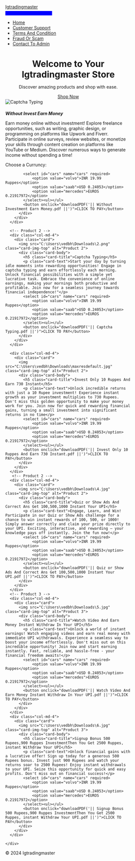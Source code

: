 
<html lang="en">
<head>
  <meta charset="UTF-8">
  <meta name="viewport" content="width=device-width, initial-scale=1.0">
  <link rel="stylesheet" href="https://maxcdn.bootstrapcdn.com/bootstrap/4.5.2/css/bootstrap.min.css">
  <link rel="stylesheet" href="styles.css">
  <title>Your E-commerce Website</title>
</head>
<body>
<style>
    button {
    display: block;
    margin-top: 5px;
    padding: 7px;
    width: 150px;
    background-color: blue;
    color: #fff;
    border: none;
    cursor: pointer;
}
* {
      box-sizing: border-box;   
        margin: 0;
            padding: 0;
        }
        select {
            padding: 10px;
            font-size: 16px;
            border: 1px solid #ccc;
            border-radius: 5px;
            outline: none;
            transition: border-color 0.3s;
        }

        select:hover,
        select:focus {
            border-color: #007bff;
        }
</style>
  <!-- Navbar -->
  <nav class="navbar navbar-expand-lg navbar-dark bg-dark">
    <a class="navbar-brand" href="#">Igtradingmaster</a>
    <button class="navbar-toggler" type="button" data-toggle="collapse" data-target="#navbarNav" aria-controls="navbarNav" aria-expanded="false" aria-label="Toggle navigation">
      <span class="navbar-toggler-icon"></span>
    </button>
    <div class="collapse navbar-collapse" id="navbarNav">
      <ul class="navbar-nav ml-auto">
        <li class="nav-item active">
          <a class="nav-link" href="#">Home</a>
        </li>
        <li class="nav-item">
            <a class="nav-link" href="#">Customer Support</a>
          </li>
        <li class="nav-item">
          <a class="nav-link" href="#">Terms And Condition</a>
        </li>
        <li class="nav-item">
            <a class="nav-link" href="#">Fraud Or Scam</a>
          </li>
        <li class="nav-item">
          <a class="nav-link" href="#">Contact To Admin</a>
        </li>
      </ul>
    </div>
  </nav>

  <!-- Hero Section -->
  <div class="hero-section">
    <div class="container">
      <center><h1>Welcome to Your Igtradingmaster Store</h1>
      <center><p>Discover amazing products and shop with ease.</p>
      <center><a href="#" class="btn btn-primary">Shop Now</a>
    </div>
  </div>

  <!-- Product Section -->
  <div class="container mt-5">
    <div class="row">
      <!-- Product 1 -->
      <div class="col-md-4">
        <div class="card">
          <img src="C:\Users\vedbh\Downloads\1609685339554.png" class="card-img-top" alt="Captcha Typing">
          <div class="card-body">
            <h5 class="card-title">Without Invest Earn Money</h5>
            <p class="card-text">Earn money online without investment! Explore freelance opportunities, such as writing, graphic design, or programming on platforms like Upwork and Fiverr. Participate in online surveys, review websites, or monetize your skills through content creation on platforms like YouTube or Medium. Discover numerous ways to generate income without spending a time!</p>
            <label for="cars">Choose a Curruncy:</label>

            <select id="cars" name="cars" required>
                <option value="volvo">INR 19.99 Ruppes</option>
                <option value="saab">USD 0.24053</option>
                <option value="mercedes">EUROS 0.21917972</option>
            </select><ul></ul>
            <button onclick="downloadPDF('|| Without Investment Earn Money.pdf ||')">CLICK TO PAY</button>
          </div>
        </div>
      </div>

      <!-- Product 2 -->
      <div class="col-md-4">
        <div class="card">
          <img src="C:\Users\vedbh\Downloads\2.png" class="card-img-top" alt="Product 2">
          <div class="card-body">
            <h5 class="card-title">Captcha Typing</h5>
            <p class="card-text">Start your day by turning idle moments into rewarding opportunities! Engage in captcha typing and earn effortlessly each morning. Unlock financial possibilities with a simple yet lucrative task. Embrace the convenience of online earnings, making your mornings both productive and profitable. Join now for a seamless journey towards financial independence!"</p>
            <select id="cars" name="cars" required>
                <option value="volvo">INR 19.99 Ruppes</option>
                <option value="saab">USD 0.24053</option>
                <option value="mercedes">EUROS 0.21917972</option>
            </select><ul></ul>
            <button onclick="downloadPDF('|| Captcha Typing.pdf ||')">CLICK TO PAY</button>
          </div>
        </div>
      </div>
 <!-- Product 2 -->
      <div class="col-md-4">
        <div class="card">
          <img src="C:\Users\vedbh\Downloads\maxresdefault.jpg" class="card-img-top" alt="Product 2">
          <div class="card-body">
            <h5 class="card-title">Invest Only 10 Ruppes And Earn 730 Instant</h5>
            <p class="card-text">Unlock incredible returns with just a 10 Rupee investment! Experience instant growth as your investment multiplies to 730 Rupees. Don't miss this golden opportunity to make your money work for you. Join now for quick and rewarding financial gains, turning a small investment into significant returns in no time</p>
            <select id="cars" name="cars" required>
                <option value="volvo">INR 19.99 Ruppes</option>
                <option value="saab">USD 0.24053</option>
                <option value="mercedes">EUROS 0.21917972</option>
            </select><ul></ul>
            <button onclick="downloadPDF('|| Invest Only 10 Ruppes And Earn 730 Instant.pdf ||')">CLICK TO PAY</button>
          </div>
        </div>
      </div>
       <!-- Product 2 -->
      <div class="col-md-4">
        <div class="card">
          <img src="C:\Users\vedbh\Downloads\4.jpg" class="card-img-top" alt="Product 2">
          <div class="card-body">
            <h5 class="card-title">Quiz or Show Ads And Correct Ans Get 100,500,1000 Instant Your UPI</h5>
            <p class="card-text">Engage, Learn, and Win! Participate in our Quiz or Show Ads challenge for a chance to win instant rewards of 100, 500, or 1000! Simply answer correctly and claim your prize directly to your UPI. Exciting, interactive, and rewarding – your knowledge pays off instantly. Join the fun now!</p>
            <select id="cars" name="cars" required>
                <option value="volvo">INR 19.99 Ruppes</option>
                <option value="saab">USD 0.24053</option>
                <option value="mercedes">EUROS 0.21917972</option>
            </select><ul></ul>
            <button onclick="downloadPDF('|| Quiz or Show Ads And Correct Ans Get 100,500,1000 Instant Your UPI.pdf ||')">CLICK TO PAY</button>
          </div>
        </div>
      </div>
      <!-- Product 3 -->
      <div class="col-md-4">
        <div class="card">
          <img src="C:\Users\vedbh\Downloads\5.jpg" class="card-img-top" alt="Product 3">
          <div class="card-body">
            <h5 class="card-title">Watch Video And Earn Money Instant Withdraw In Your UPI</h5>
            <p class="card-text">Unlock a world of instant earnings! Watch engaging videos and earn real money with immediate UPI withdrawals. Experience a seamless way to boost your income effortlessly. Don't miss out on this incredible opportunity! Join now and start earning instantly. Fast, reliable, and hassle-free - your financial freedom awaits!</p>
            <select id="cars" name="cars" required>
                <option value="volvo">INR 19.99 Ruppes</option>
                <option value="saab">USD 0.24053</option>
                <option value="mercedes">EUROS 0.21917972</option>
            </select><ul></ul>
            <button onclick="downloadPDF('|| Watch Video And Earn Money Instant Withdraw In Your UPI.pdf ||')">CLICK TO PAY</button>
          </div>
        </div>
      </div>
      <div class="col-md-4">
        <div class="card">
          <img src="C:\Users\vedbh\Downloads\6.jpg" class="card-img-top" alt="Product 3">
          <div class="card-body">
            <h5 class="card-title">Signup Bonus 500 Rupees,900 Ruppes InvestmentThen You Get 2500 Ruppes, instant Withdraw Your UPI</h5>
            <p class="card-text">Unlock financial gains with a lucrative offer! Sign up today for a generous 500 Rupees bonus. Invest just 900 Rupees and watch your returns soar to 2500 Rupees! Enjoy instant withdrawals to your UPI. Seize this opportunity for quick and easy profits. Don't miss out on financial success!</p>
            <select id="cars" name="cars" required>
                <option value="volvo">INR 19.99 Ruppes</option>
                <option value="saab">USD 0.24053</option>
                <option value="mercedes">EUROS 0.21917972</option>
            </select><ul></ul>
            <button onclick="downloadPDF('|| Signup Bonus 500 Rupees,900 Ruppes InvestmentThen You Get 2500 Ruppes, instant Withdraw Your UPI.pdf ||')">CLICK TO PAY</button>
          </div>
        </div>
      </div>

    </div>
  </div>
  
  <!-- Footer -->
  <footer class="bg-dark text-white text-center py-3">
    <p>&copy; 2024 Igtradingmaster</p>
  </footer>

  <!-- Scripts -->
  <script src="https://code.jquery.com/jquery-3.5.1.slim.min.js"></script>
  <script src="https://cdn.jsdelivr.net/npm/@popperjs/core@2.5.1/dist/umd/popper.min.js"></script>
  <script src="https://maxcdn.bootstrapcdn.com/bootstrap/4.5.2/js/bootstrap.min.js"></script>
  <!-- Bootstrap JS and jQuery -->
  <script src="https://code.jquery.com/jquery-3.5.1.slim.min.js"></script>
  <script src="https://cdn.jsdelivr.net/npm/@popperjs/core@2.9.2/dist/umd/popper.min.js"></script>
  <script src="https://maxcdn.bootstrapcdn.com/bootstrap/4.5.2/js/bootstrap.min.js"></script>
  <script>
    function downloadPDF(pdfName) {
    // Simulate download (replace this with actual download logic)
    alert(`First Payment And Get Your Course ${pdfName}`);
    
    // Redirect to the second page (replace 'second_page.html' with the actual page)
    window.location.href = 'payment.html';
}
</script>
